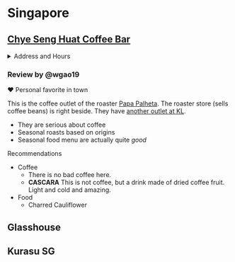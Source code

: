 # Singapore

## [Chye Seng Huat Coffee Bar](http://www.cshhcoffee.com/)

<details>
  <summary>Address and Hours</summary>
  150 Tyrwhitt Rd, Singapore 207563
  
  - Monday Closed
  - Tuesday - Thursday, Sunday 9AM–10PM
  - Friday, Saturday 9AM-12AM
</details>

### Review by @wgao19

❤️ Personal favorite in town 

This is the coffee outlet of the roaster [Papa Palheta](https://papapalheta.com/). The roaster store (sells coffee beans) is right beside. They have [another outlet at KL](https://papapalheta.com/pages/pulp-by-papa-palheta).

- They are serious about coffee
- Seasonal roasts based on origins
- Seasonal food menu are actually quite _good_

Recommendations

- Coffee
  - There is no bad coffee here.
  - **CASCARA** This is not coffee, but a drink made of dried coffee fruit. Light and cold and amazing.
- Food
  - Charred Cauliflower

## Glasshouse

## Kurasu SG
